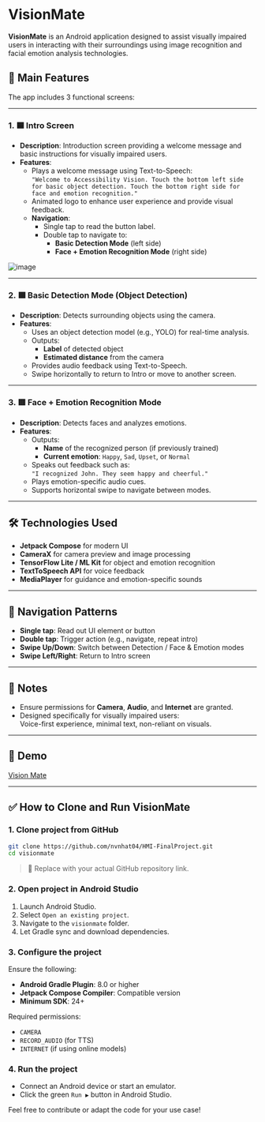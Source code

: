 
# VisionMate

**VisionMate** is an Android application designed to assist visually impaired users in interacting with their surroundings using image recognition and facial emotion analysis technologies.

## 🧠 Main Features

The app includes 3 functional screens:

---

### 1. 🟦 Intro Screen

- **Description**: Introduction screen providing a welcome message and basic instructions for visually impaired users.
- **Features**:
  - Plays a welcome message using Text-to-Speech:  
    `"Welcome to Accessibility Vision. Touch the bottom left side for basic object detection. Touch the bottom right side for face and emotion recognition."`
  - Animated logo to enhance user experience and provide visual feedback.
  - **Navigation**:
    - Single tap to read the button label.
    - Double tap to navigate to:
      - **Basic Detection Mode** (left side)
      - **Face + Emotion Recognition Mode** (right side)
        
![image](https://github.com/user-attachments/assets/7497c564-0c4e-4b85-9e45-2ac509fd49e6)

---

### 2. 🟩 Basic Detection Mode (Object Detection)

- **Description**: Detects surrounding objects using the camera.
- **Features**:
  - Uses an object detection model (e.g., YOLO) for real-time analysis.
  - Outputs:
    - **Label** of detected object
    - **Estimated distance** from the camera
  - Provides audio feedback using Text-to-Speech.
  - Swipe horizontally to return to Intro or move to another screen.

---

### 3. 🟥 Face + Emotion Recognition Mode

- **Description**: Detects faces and analyzes emotions.
- **Features**:
  - Outputs:
    - **Name** of the recognized person (if previously trained)
    - **Current emotion**: `Happy`, `Sad`, `Upset`, or `Normal`
  - Speaks out feedback such as:  
    `"I recognized John. They seem happy and cheerful."`
  - Plays emotion-specific audio cues.
  - Supports horizontal swipe to navigate between modes.

---

## 🛠️ Technologies Used

- **Jetpack Compose** for modern UI
- **CameraX** for camera preview and image processing
- **TensorFlow Lite / ML Kit** for object and emotion recognition
- **TextToSpeech API** for voice feedback
- **MediaPlayer** for guidance and emotion-specific sounds

---

## 🔄 Navigation Patterns

- **Single tap**: Read out UI element or button
- **Double tap**: Trigger action (e.g., navigate, repeat intro)
- **Swipe Up/Down**: Switch between Detection / Face & Emotion modes
- **Swipe Left/Right**: Return to Intro screen

---

## 📌 Notes

- Ensure permissions for **Camera**, **Audio**, and **Internet** are granted.
- Designed specifically for visually impaired users:  
  Voice-first experience, minimal text, non-reliant on visuals.

---

## 📱 Demo

[Vision Mate](https://drive.google.com/file/d/1DaasMQQujRKmmViE8nLlDdb4YGQwyd5M/view?usp=drive_link)

---

## ✅ How to Clone and Run VisionMate

### 1. Clone project from GitHub

```bash
git clone https://github.com/nvnhat04/HMI-FinalProject.git
cd visionmate
```

> 📌 Replace with your actual GitHub repository link.

### 2. Open project in Android Studio

1. Launch Android Studio.
2. Select `Open an existing project`.
3. Navigate to the `visionmate` folder.
4. Let Gradle sync and download dependencies.

### 3. Configure the project

Ensure the following:

* **Android Gradle Plugin**: 8.0 or higher  
* **Jetpack Compose Compiler**: Compatible version  
* **Minimum SDK**: 24+

Required permissions:

* `CAMERA`  
* `RECORD_AUDIO` (for TTS)  
* `INTERNET` (if using online models)

### 4. Run the project

* Connect an Android device or start an emulator.
* Click the green `Run ▶` button in Android Studio.

Feel free to contribute or adapt the code for your use case!
